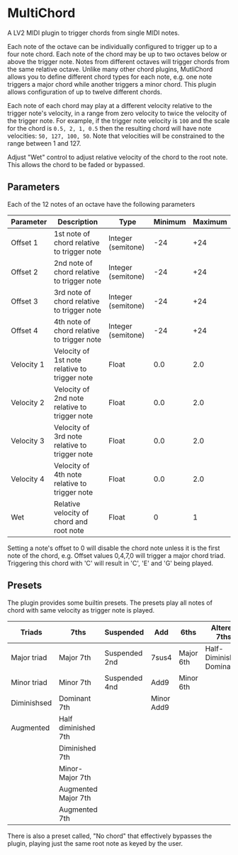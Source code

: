 # MultiChord

A LV2 MIDI plugin to trigger chords from single MIDI notes.

Each note of the octave can be individually configured to trigger up to a four note chord. Each note of the chord may be up to two octaves below or above the trigger note. Notes from different octaves will trigger chords from the same relative octave. Unlike many other chord plugins, MutliChord allows you to define different chord types for each note, e.g. one note triggers a major chord while another triggers a minor chord. This plugin allows configuration of up to twelve different chords.

Each note of each chord may play at a different velocity relative to the trigger note's velocity, in a range from zero velocity to twice the velocity of the trigger note. For example, if the trigger note velocity is `100` and the scale for the chord is `0.5, 2, 1, 0.5` then the resulting chord will have note velocities: `50, 127, 100, 50`. Note that velocities will be constrained to the range between 1 and 127.

Adjust "Wet" control to adjust relative velocity of the chord to the root note. This allows the chord to be faded or bypassed.

## Parameters

Each of the 12 notes of an octave have the following parameters

Parameter | Description | Type | Minimum | Maximum
--------- | ----------- | ---- | ------- | -------
Offset 1 | 1st note of chord relative to trigger note | Integer (semitone) | -24 | +24
Offset 2 | 2nd note of chord relative to trigger note | Integer (semitone) | -24 | +24
Offset 3 | 3rd note of chord relative to trigger note | Integer (semitone) | -24 | +24
Offset 4 | 4th note of chord relative to trigger note | Integer (semitone) | -24 | +24
Velocity 1 | Velocity of 1st note relative to trigger note | Float | 0.0 | 2.0
Velocity 2 | Velocity of 2nd note relative to trigger note | Float | 0.0 | 2.0
Velocity 3 | Velocity of 3rd note relative to trigger note | Float | 0.0 | 2.0
Velocity 4 | Velocity of 4th note relative to trigger note | Float | 0.0 | 2.0
Wet | Relative velocity of chord and  root note | Float | 0 | 1

Setting a note's offset to 0 will disable the chord note unless it is the first note of the chord, e.g. Offset values 0,4,7,0 will trigger a major chord triad. Triggering this chord with 'C' will result in 'C', 'E' and 'G' being played.

## Presets

The plugin provides some builtin presets. The presets play all notes of chord with same velocity as trigger note is played.

|Triads|7ths|Suspended|Add|6ths|Altered 7ths|
|-|-|-|-|-|-|
|Major triad|Major 7th|Suspended 2nd|7sus4|Major 6th|Half-Diminished Dominant
|Minor triad|Minor 7th|Suspended 4nd|Add9|Minor 6th||
|Diminishsed|Dominant 7th||Minor Add9|||
|Augmented|Half diminished 7th||||
||Diminished 7th||||
||Minor-Major 7th||||
||Augmented Major 7th||||
||Augmented 7th||||

There is also a preset called, "No chord" that effectively bypasses the plugin, playing just the same root note as keyed by the user.
